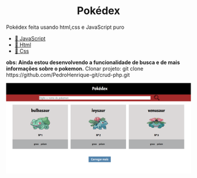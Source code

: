 <h1 align="center">Pokédex</h1>

<p align="left">
  Pokédex feita usando html,css e JavaScript puro
</p>

<p align="left">
    <ul>
        <li><a href="https://developer.mozilla.org/pt-BR/docs/Aprender/JavaScript">🔗 JavaScript</a></li>
        <li><a href="https://developer.mozilla.org/pt-BR/docs/Web/HTML">🔗 Html</a></li>
        <li><a href="https://developer.mozilla.org/pt-BR/docs/Web/CSS">🔗 Css</a></li>
    </ul>
</p>

<p align="left">
    <b>obs: Ainda estou desenvolvendo a funcionalidade de busca e de mais informações sobre o pokemon.</b>
    Clonar projeto: git clone https://github.com/PedroHenrique-git/crud-php.git
</p>
 
 ![VISUAL](captura.PNG)
